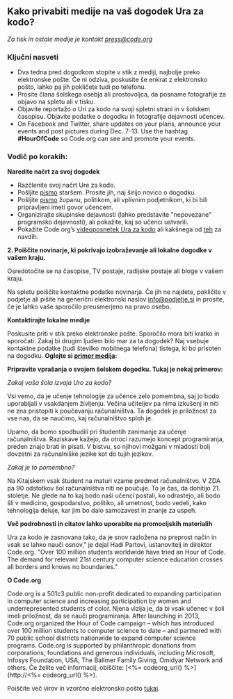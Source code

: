 

## Kako privabiti medije na vaš dogodek Ura za kodo?

*Za tisk in ostale medije je kontakt <press@code.org>*

### Ključni nasveti

  * Dva tedna pred dogodkom stopite v stik z mediji, najbolje preko elektronske pošte. Če ni odziva, poskusite še enkrat z elektronsko pošto, lahko pa jih pokličete tudi po telefonu.
  * Prosite člana šolskega osebja ali prostovoljca, da posname fotografije za objavo na spletu ali v tisku.
  * Objavite reportažo o Uri za kodo na svoji spletni strani in v šolskem časopisu. Objavite podatke o dogodku in fotografije dejavnosti učencev.
  * On Facebook and Twitter, share updates on your plans, announce your events and post pictures during Dec. 7-13. Use the hashtag **#HourOfCode** so Code.org can see and promote your events.

### Vodič po korakih:

**Naredite načrt za svoj dogodek**

  * Razčlenite svoj načrt Ure za kodo.
  * Pošljite [pismo](<%= hoc_uri('/resources/#sample-emails') %>) staršem. Prosite jih, naj širijo novico o dogodku.
  * Pošljite [pismo](<%= hoc_uri('/resources/#sample-emails') %>) županu, politikom, ali vplivnim podjetnikom, ki bi bili pripravljeni imeti govor učencem.
  * Organizirajte skupinske dejavnosti (lahko predstavite "nepovezane" programsko dejavnosti), ali pokažite, kaj so učenci ustvarili.
  * Pokažite Code.org’s [videoposnetek Ura za kodo](<%= hoc_uri('/') %>) ali kakšnega od [teh](<%= hoc_uri('/resources#videos') %>) za navdih.

**2. Poiščite novinarje, ki pokrivajo izobraževanje ali lokalne dogodke v vašem kraju.**

Osredotočite se na časopise, TV postaje, radijske postaje ali bloge v vašem kraju.

Na spletu poiščite kontaktne podatke novinarja. Če jih ne najdete, pokličite v podjetje ali pišite na generični elektronski naslov info@podjetje.si in prosite, če je lahko vaše sporočilo preusmerjeno na pravo osebo.

**Kontaktirajte lokalne medije**

Poskusite priti v stik preko elektronske pošte. Sporočilo mora biti kratko in sporočati: Zakaj bi drugim ljudem bilo mar za ta dogodek? Naj vsebuje kontaktne podatke (tudi številko mobilnega telefona) tistega, ki bo prisoten na dogodku. **Oglejte si [primer medija](<%= hoc_uri('/resources#sample-emails') %>):**

**Pripravite vprašanja o svojem šolskem dogodku. Tukaj je nekaj primerov:**

*Zakaj vaša šola izvaja Uro za kodo?*

Vsi vemo, da je učenje tehnologije za učence zelo pomembna, saj jo bodo uporabljali v vsakdanjem življenju. Večina učiteljev pa nima izkušenj in niti ne zna pristopiti k poučevanju računalništva. Ta dogodek je priložnost za vse nas, da se naučimo, kaj računalništvo sploh je.

Upamo, da bomo spodbudili pri študentih zanimanje za učenje računalništva. Raziskave kažejo, da otroci razumejo koncept programiranja, preden znajo brati in pisati. V bistvu, so njihovi možgani v mladosti bolj dovzetni za računalniške jezike kot do tujih jezikov.

*Zakaj je to pomembno?*

Na Kitajskem vsak študent na maturi vzame predmet računalništvo. V ZDA pa 90 odstotkov šol računalništva niti ne poučuje. To je čas, da dohitijo 21. stoletje. Ne glede na to kaj bodo naši učenci postali, ko odrastejo, ali bodo šli v medicino, gospodarstvo, politiko, ali umetnost, bodo vedeli, kako tehnologija deluje, kar jim bo dalo samozavest in znanje za uspeh.

**Več podrobnosti in citatov lahko uporabite na promocijskih materialih**

Ura za kodo je zasnovana tako, da je snov razložena na preprost način in vsak se lahko nauči osnov," je dejal Hadi Partovi, ustanovitelj in direktor Code.org. "Over 100 million students worldwide have tried an Hour of Code. The demand for relevant 21st century computer science education crosses all borders and knows no boundaries."

**O Code.org**

Code.org is a 501c3 public non-profit dedicated to expanding participation in computer science and increasing participation by women and underrepresented students of color. Njena vizija je, da bi vsak učenec v šoli imeli priložnost, da se nauči programiranja. After launching in 2013, Code.org organized the Hour of Code campaign – which has introduced over 100 million students to computer science to date – and partnered with 70 public school districts nationwide to expand computer science programs. Code.org is supported by philanthropic donations from corporations, foundations and generous individuals, including Microsoft, Infosys Foundation, USA, The Ballmer Family Giving, Omidyar Network and others. Če želite več informacij, obiščite: [<%= codeorg_url() %>](http://<%= codeorg_url() %>).

  
Poiščite več virov in vzorčno elektronsko pošto [ tukaj](<%= hoc_uri('/resources') %>).